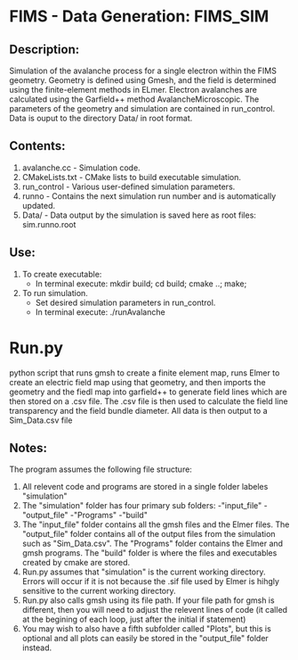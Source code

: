 
# FIMS - Data Generation: FIMS_SIM
## Description:
Simulation of the avalanche process for a single electron within the FIMS geometry.
Geometry is defined using Gmesh, and the field is determined using the finite-element methods in ELmer.
Electron avalanches are calculated using the Garfield++ method AvalancheMicroscopic.
The parameters of the geometry and simulation are contained in run_control.
Data is ouput to the directory Data/ in root format.

## Contents:
1. avalanche.cc - Simulation code.
2. CMakeLists.txt - CMake lists to build executable simulation.
3. run_control - Various user-defined simulation parameters.
4. runno - Contains the next simulation run number and is automatically updated.
5. Data/ - Data output by the simulation is saved here as root files: sim.runno.root

## Use:
1. To create executable:
   * In terminal execute: mkdir build; cd build; cmake ..; make;
2. To run simulation.
   * Set desired simulation parameters in run_control.
   * In terminal execute: ./runAvalanche

# Run.py
python script that runs gmsh to create a finite element map, runs Elmer to create an electric field map using that geometry, and then imports the geometry and the fiedl map into garfield++ to generate field lines which are then stored on a .csv file. The .csv file is then used to calculate the field line transparency and the field bundle diameter. All data is then output to a Sim_Data.csv file
## Notes:
The program assumes the following file structure: 
  1. All relevent code and programs are stored in a single folder labeles "simulation"
  2. The "simulation" folder has four primary sub folders:
       -"input_file"
       -"output_file"
       -"Programs"
       -"build"
  3. The "input_file" folder contains all the gmsh files and the Elmer files. The "output_file" folder contains all of the output files from the simulation such as "Sim_Data.csv". The "Programs" folder contains the Elmer and gmsh programs. The "build" folder is where the files and executables created by cmake are stored.
  4. Run.py assumes that "simulation" is the current working directory. Errors will occur if it is not because the .sif file used by Elmer is hihgly sensitive to the current working directory.
  5. Run.py also calls gmsh using its file path. If your file path for gmsh is different, then you will need to adjust the relevent lines of code (it called at the begining of each loop, just after the initial if statement)
  6. You may wish to also have a fifth subfolder called "Plots", but this is optional and all plots can easily be stored in the "output_file" folder instead.
